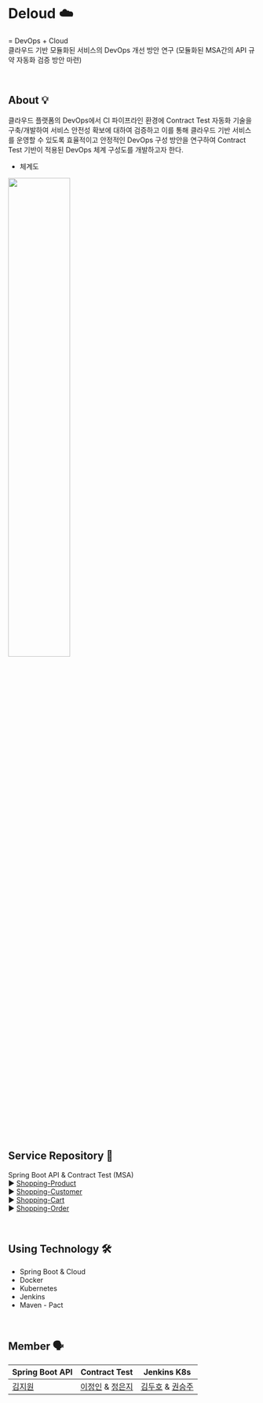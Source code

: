 # Deloud ☁️
= DevOps + Cloud <br>
클라우드 기반 모듈화된 서비스의 DevOps 개선 방안 연구 (모듈화된 MSA간의 API 규약 자동화 검증 방안 마련)

<br>

## About 💡

클라우드 플랫폼의 DevOps에서 CI 파이프라인 환경에 Contract Test 자동화 기술을 구축/개발하여 서비스 안전성 확보에 대하여 검증하고 이를 통해 클라우드 기반 서비스를 운영할 수 있도록 효율적이고 안정적인 DevOps 구성 방안을 연구하여 Contract Test 기반이 적용된 DevOps 체계 구성도를 개발하고자 한다. 

- 체계도 
<img src="https://user-images.githubusercontent.com/43091713/107845428-9c94be00-6e1e-11eb-83f5-538448fa8578.png" width="50%">

<br>

## Service Repository 🚀

Spring Boot API & Contract Test (MSA) <br>
▶️ [Shopping-Product](https://github.com/Deloud/Shopping-Product) <br>
▶️ [Shopping-Customer](https://github.com/Deloud/Shopping-Customer) <br>
▶️ [Shopping-Cart](https://github.com/Deloud/Shopping-Cart) <br>
▶️ [Shopping-Order](https://github.com/Deloud/Shopping-Order) <br>

<br>

## Using Technology 🛠

* Spring Boot & Cloud
* Docker
* Kubernetes
* Jenkins
* Maven - Pact

<br>

## Member 🗣

Spring Boot API | Contract Test | Jenkins K8s 
----- | ----- | ---- |
[김지원](https://github.com/kl529)|[이정인](http://github.com/zungin) & [정은지](https://github.com/JeongEunJi1127)| [김두호](https://github.com/Source-SC) & [권승주](https://github.com/BenKwon)
